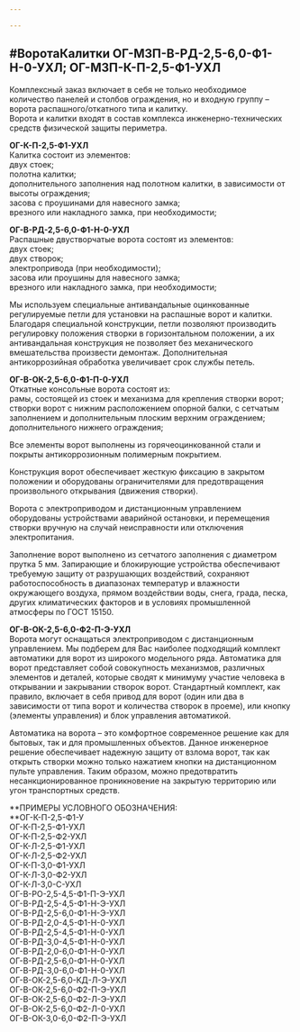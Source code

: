 ```yaml
---

---
```

## #ВоротаКалитки ОГ-МЗП-В-РД-2,5-6,0-Ф1-Н-0-УХЛ; ОГ-МЗП-К-П-2,5-Ф1-УХЛ

Комплексный заказ включает в себя не только необходимое количество панелей и столбов ограждения, но и входную группу – ворота распашного/откатного типа и калитку.  
Ворота и калитки входят в состав комплекса инженерно-технических средств физической защиты периметра.

**ОГ-К-П-2,5-Ф1-УХЛ**  
Калитка состоит из элементов:  
двух стоек;  
полотна калитки;  
дополнительного заполнения над полотном калитки, в зависимости от высоты ограждения;  
засова с проушинами для навесного замка;  
врезного или накладного замка, при необходимости;

**ОГ-В-РД-2,5-6,0-Ф1-Н-0-УХЛ**  
Распашные двустворчатые ворота состоят из элементов:  
двух стоек;  
двух створок;  
электропривода (при необходимости);  
засова или проушины для навесного замка;  
врезного или накладного замка, при необходимости;

Мы используем специальные антивандальные оцинкованные регулируемые петли для установки на распашные ворот и калитки. Благодаря специальной конструкции, петли позволяют производить регулировку положения створки в горизонтальном положении, а их антивандальная конструкция не позволяет без механического вмешательства произвести демонтаж. Дополнительная антикоррозийная обработка увеличивает срок службы петель.

**ОГ-В-ОК-2,5-6,0-Ф1-П-0-УХЛ**  
Откатные консольные ворота состоят из:  
рамы, состоящей из стоек и механизма для крепления створки ворот;  
створки ворот с нижним расположением опорной балки, с сетчатым заполнением и дополнительным плоским верхним ограждением;  
дополнительного нижнего ограждения;

Все элементы ворот выполнены из горячеоцинкованной стали и покрыты антикоррозионным полимерным покрытием.

Конструкция ворот обеспечивает жесткую фиксацию в закрытом положении и оборудованы ограничителями для предотвращения произвольного открывания (движения створки).

Ворота с электроприводом и дистанционным управлением оборудованы устройствами аварийной остановки, и перемещения створки вручную на случай неисправности или отключения электропитания.

Заполнение ворот выполнено из сетчатого заполнения с диаметром прутка 5 мм. Запирающие и блокирующие устройства обеспечивают требуемую защиту от разрушающих воздействий, сохраняют работоспособность в диапазонах температур и влажности окружающего воздуха, прямом воздействии воды, снега, града, песка, других климатических факторов и в условиях промышленной атмосферы по ГОСТ 15150.

**ОГ-В-ОК-2,5-6,0-Ф2-П-Э-УХЛ**  
Ворота могут оснащаться электроприводом с дистанционным управлением. Мы подберем для Вас наиболее подходящий комплект автоматики для ворот из широкого модельного ряда. Автоматика для ворот представляет собой совокупность механизмов, различных элементов и деталей, которые сводят к минимуму участие человека в открывании и закрывании створок ворот. Стандартный комплект, как правило, включает в себя привод для ворот (один или два в зависимости от типа ворот и количества створок в проеме), или кнопку (элементы управления) и блок управления автоматикой.

Автоматика на ворота – это комфортное современное решение как для бытовых, так и для промышленных объектов. Данное инженерное решение обеспечивает надежную защиту от взлома ворот, так как открыть створки можно только нажатием кнопки на дистанционном пульте управления. Таким образом, можно предотвратить несанкционированное проникновение на закрытую территорию или угон транспортных средств.

**ПРИМЕРЫ УСЛОВНОГО ОБОЗНАЧЕНИЯ:  
**ОГ-К-П-2,5-Ф1-У  
ОГ-К-П-2,5-Ф1-УХЛ  
ОГ-К-П-2,5-Ф2-УХЛ  
ОГ-К-Л-2,5-Ф1-УХЛ  
ОГ-К-Л-2,5-Ф2-УХЛ  
ОГ-К-П-3,0-Ф1-УХЛ  
ОГ-К-Л-3,0-Ф2-УХЛ  
ОГ-К-Л-3,0-С-УХЛ  
ОГ-В-РО-2,5-4,5-Ф1-П-Э-УХЛ  
ОГ-В-РД-2,5-4,5-Ф1-Н-Э-УХЛ  
ОГ-В-РД-2,5-6,0-Ф1-Н-Э-УХЛ  
ОГ-В-РД-2,0-4,5-Ф1-Н-0-УХЛ  
ОГ-В-РД-2,5-4,5-Ф1-Н-0-УХЛ  
ОГ-В-РД-3,0-4,5-Ф1-Н-0-УХЛ  
ОГ-В-РД-2,0-6,0-Ф1-Н-0-УХЛ  
ОГ-В-РД-2,5-6,0-Ф1-Н-0-УХЛ  
ОГ-В-РД-3,0-6,0-Ф1-Н-0-УХЛ  
ОГ-В-ОК-2,5-6,0-КД-Л-Э-УХЛ  
ОГ-В-ОК-2,5-6,0-Ф2-П-Э-УХЛ  
ОГ-В-ОК-2,5-6,0-Ф2-Л-Э-УХЛ   
ОГ-В-ОК-2,5-6,0-Ф2-Л-0-УХЛ  
ОГ-В-ОК-3,0-6,0-Ф2-П-Э-УХЛ
